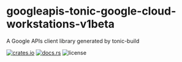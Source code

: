 # googleapis-tonic-google-cloud-workstations-v1beta

A Google APIs client library generated by tonic-build

[![crates.io](https://img.shields.io/crates/v/googleapis-tonic-google-cloud-workstations-v1beta)](https://crates.io/crates/googleapis-tonic-google-cloud-workstations-v1beta)
[![docs.rs](https://img.shields.io/docsrs/googleapis-tonic-google-cloud-workstations-v1beta)](https://docs.rs/googleapis-tonic-google-cloud-workstations-v1beta)
![license](https://img.shields.io/crates/l/googleapis-tonic-google-cloud-workstations-v1beta)
